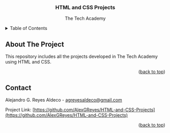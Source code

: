 <div id="top"></div>


<!-- PROJECT LOGO -->
<br />
<div align="center">
  <!--a href="https://github.com/othneildrew/Best-README-Template">
    <img src="images/logo.png" alt="Logo" width="80" height="80">
  </a-->

  <h3 align="center">HTML and CSS Projects</h3>

  <p align="center">
    The Tech Academy
    <br />
  </p>
</div>



<!-- TABLE OF CONTENTS -->
<details>
  <summary>Table of Contents</summary>
  <ol>
    <li>
      <a href="#about-the-project">About The Project</a>
    </li>
    <li><a href="#contact">Contact</a></li>
  </ol>
</details>


<!-- ABOUT THE PROJECT -->
## About The Project

<!-- [![Product Name Screen Shot][product-screenshot]](https://example.com)-->

This repository includes all the projects developed in The Tech Academy using HTML and CSS.

<p align="right">(<a href="#top">back to top</a>)</p>



<!-- CONTACT -->
## Contact

Alejandro G. Reyes Aldeco - agreyesaldeco@gmail.com

Project Link: [https://github.com/AlexGReyes/HTML-and-CSS-Projects](https://github.com/AlexGReyes/HTML-and-CSS-Projects)

<p align="right">(<a href="#top">back to top</a>)</p>


